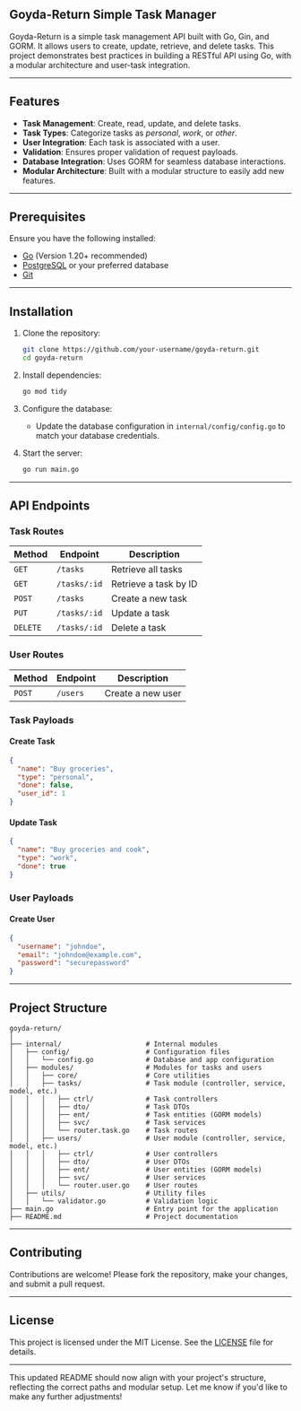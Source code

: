 ## Goyda-Return Simple Task Manager

Goyda-Return is a simple task management API built with Go, Gin, and GORM. It allows users to create, update, retrieve, and delete tasks. This project demonstrates best practices in building a RESTful API using Go, with a modular architecture and user-task integration.

---

## Features

- **Task Management**: Create, read, update, and delete tasks.
- **Task Types**: Categorize tasks as _personal_, _work_, or _other_.
- **User Integration**: Each task is associated with a user.
- **Validation**: Ensures proper validation of request payloads.
- **Database Integration**: Uses GORM for seamless database interactions.
- **Modular Architecture**: Built with a modular structure to easily add new features.

---

## Prerequisites

Ensure you have the following installed:

- [Go](https://golang.org/) (Version 1.20+ recommended)
- [PostgreSQL](https://www.postgresql.org/) or your preferred database
- [Git](https://git-scm.com/)

---

## Installation

1. Clone the repository:
   ```bash
   git clone https://github.com/your-username/goyda-return.git
   cd goyda-return
   ```

2. Install dependencies:
   ```bash
   go mod tidy
   ```

3. Configure the database:
   - Update the database configuration in `internal/config/config.go` to match your database credentials.

4. Start the server:
   ```bash
   go run main.go
   ```

---

## API Endpoints

### Task Routes

| Method   | Endpoint        | Description               |
|----------|-----------------|---------------------------|
| `GET`    | `/tasks`        | Retrieve all tasks        |
| `GET`    | `/tasks/:id`    | Retrieve a task by ID     |
| `POST`   | `/tasks`        | Create a new task         |
| `PUT`    | `/tasks/:id`    | Update a task             |
| `DELETE` | `/tasks/:id`    | Delete a task             |

### User Routes

| Method   | Endpoint        | Description               |
|----------|-----------------|---------------------------|
| `POST`   | `/users`        | Create a new user         |

### Task Payloads

#### Create Task

```json
{
  "name": "Buy groceries",
  "type": "personal",
  "done": false,
  "user_id": 1
}
```

#### Update Task

```json
{
  "name": "Buy groceries and cook",
  "type": "work",
  "done": true
}
```

### User Payloads

#### Create User

```json
{
  "username": "johndoe",
  "email": "johndoe@example.com",
  "password": "securepassword"
}
```

---

## Project Structure

```
goyda-return/
│
├── internal/                     # Internal modules
│   ├── config/                   # Configuration files
│   │   └── config.go             # Database and app configuration
│   ├── modules/                  # Modules for tasks and users
│   │   ├── core/                 # Core utilities
│   │   ├── tasks/                # Task module (controller, service, model, etc.)
│   │   │   ├── ctrl/             # Task controllers
│   │   │   ├── dto/              # Task DTOs
│   │   │   ├── ent/              # Task entities (GORM models)
│   │   │   ├── svc/              # Task services
│   │   │   └── router.task.go    # Task routes
│   │   ├── users/                # User module (controller, service, model, etc.)
│   │   │   ├── ctrl/             # User controllers
│   │   │   ├── dto/              # User DTOs
│   │   │   ├── ent/              # User entities (GORM models)
│   │   │   ├── svc/              # User services
│   │   │   └── router.user.go    # User routes
│   ├── utils/                    # Utility files
│   │   └── validator.go          # Validation logic
├── main.go                       # Entry point for the application
├── README.md                     # Project documentation
```

---

## Contributing

Contributions are welcome! Please fork the repository, make your changes, and submit a pull request.

---

## License

This project is licensed under the MIT License. See the [LICENSE](LICENSE) file for details.

---

This updated README should now align with your project's structure, reflecting the correct paths and modular setup. Let me know if you'd like to make any further adjustments!